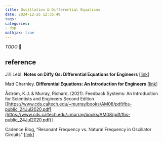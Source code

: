 ```yaml
---
title: Oscillation & Differential Equations
date: 2024-12-26 12:36:49
tags:
categories:
- dsp
mathjax: true
---
```


*TODO* &#128197;


## reference

Jiří Lebl. **Notes on Diffy Qs: Differential Equations for Engineers** [[link](https://www.jirka.org/diffyqs/)]

Matt Charnley. **Differential Equations: An Introduction for Engineers** [[link](https://sites.rutgers.edu/matthew-charnley/course-materials/differential-equations-an-introduction-for-engineers/)]

Åström, K.J. & Murray, Richard. (2021). Feedback Systems: An Introduction for Scientists and Engineers Second Edition [[https://www.cds.caltech.edu/~murray/books/AM08/pdf/fbs-public_24Jul2020.pdf](https://www.cds.caltech.edu/~murray/books/AM08/pdf/fbs-public_24Jul2020.pdf)]

Cadence Blog, "Resonant Frequency vs. Natural Frequency in Oscillator Circuits"  [[link](https://resources.pcb.cadence.com/blog/2019-resonant-frequency-vs-natural-frequency-in-oscillator-circuits)]
